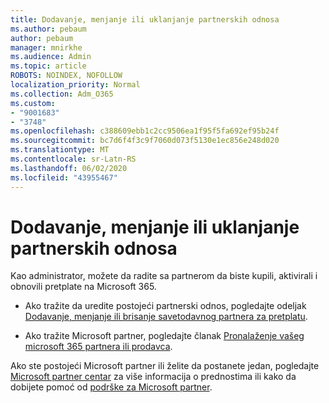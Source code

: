 ```yaml
---
title: Dodavanje, menjanje ili uklanjanje partnerskih odnosa
ms.author: pebaum
author: pebaum
manager: mnirkhe
ms.audience: Admin
ms.topic: article
ROBOTS: NOINDEX, NOFOLLOW
localization_priority: Normal
ms.collection: Adm_O365
ms.custom:
- "9001683"
- "3748"
ms.openlocfilehash: c388609ebb1c2cc9506ea1f95f5fa692ef95b24f
ms.sourcegitcommit: bc7d6f4f3c9f7060d073f5130e1ec856e248d020
ms.translationtype: MT
ms.contentlocale: sr-Latn-RS
ms.lasthandoff: 06/02/2020
ms.locfileid: "43955467"
---
```

# <a name="add-change-or-remove-a-partner-relationship"></a>Dodavanje, menjanje ili uklanjanje partnerskih odnosa

Kao administrator, možete da radite sa partnerom da biste kupili, aktivirali i obnovili pretplate na Microsoft 365. 

- Ako tražite da uredite postojeći partnerski odnos, pogledajte odeljak [Dodavanje, menjanje ili brisanje savetodavnog partnera za pretplatu](https://docs.microsoft.com/microsoft-365/admin/misc/add-partner?view=o365-worldwide).

- Ako tražite Microsoft partner, pogledajte članak [Pronalaženje vašeg microsoft 365 partnera ili prodavca](https://docs.microsoft.com/microsoft-365/admin/manage/find-your-partner-or-reseller?view=o365-worldwide).

Ako ste postojeći Microsoft partner ili želite da postanete jedan, pogledajte [Microsoft partner centar](https://support.microsoft.com/help/4499930/partner-center-overview) za više informacija o prednostima ili kako da dobijete pomoć od [podrške za Microsoft partner](https://aka.ms/partnersupport).
